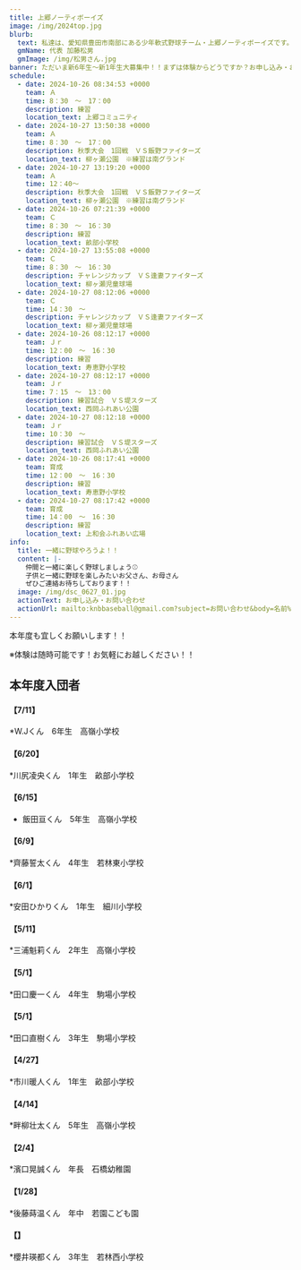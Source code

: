 ```yaml
---
title: 上郷ノーティボーイズ
image: /img/2024top.jpg
blurb:
  text: 私達は、愛知県豊田市南部にある少年軟式野球チーム・上郷ノーティボーイズです。野球を愛する少年・少女達の夢を育み、軟式野球を正しく指導し、体力向上と礼儀を養成します。また、親友同士の友情と交歓の場を与え、規則正しい明朗な少年・少女を育成することを目的としています。
  gmName: 代表 加藤松男
  gmImage: /img/松男さん.jpg
banner: ただいま新6年生～新1年生大募集中！！まずは体験からどうですか？お申し込み・お問い合わせはお気軽にどうぞ！！
schedule:
  - date: 2024-10-26 08:34:53 +0000
    team: Ａ
    time: 8：30　～　17：00
    description: 練習
    location_text: 上郷コミュニティ
  - date: 2024-10-27 13:50:38 +0000
    team: Ａ
    time: 8：30　～　17：00
    description: 秋季大会　1回戦　ＶＳ飯野ファイターズ
    location_text: 柳ヶ瀬公園　※練習は南グランド
  - date: 2024-10-27 13:19:20 +0000
    team: Ａ
    time: 12：40～　
    description: 秋季大会　1回戦　ＶＳ飯野ファイターズ
    location_text: 柳ヶ瀬公園　※練習は南グランド
  - date: 2024-10-26 07:21:39 +0000
    team: Ｃ
    time: 8：30　～　16：30
    description: 練習
    location_text: 畝部小学校
  - date: 2024-10-27 13:55:08 +0000
    team: Ｃ
    time: 8：30　～　16：30　
    description: チャレンジカップ　ＶＳ逢妻ファイターズ
    location_text: 柳ヶ瀬児童球場
  - date: 2024-10-27 08:12:06 +0000
    team: Ｃ
    time: 14：30　～　
    description: チャレンジカップ　ＶＳ逢妻ファイターズ
    location_text: 柳ヶ瀬児童球場
  - date: 2024-10-26 08:12:17 +0000
    team: Ｊｒ
    time: 12：00　～　16：30
    description: 練習
    location_text: 寿恵野小学校
  - date: 2024-10-27 08:12:17 +0000
    team: Ｊｒ
    time: 7：15　～　13：00
    description: 練習試合　ＶＳ堤スターズ
    location_text: 西岡ふれあい公園
  - date: 2024-10-27 08:12:18 +0000
    team: Ｊｒ
    time: 10：30　～
    description: 練習試合　ＶＳ堤スターズ
    location_text: 西岡ふれあい公園
  - date: 2024-10-26 08:17:41 +0000
    team: 育成
    time: 12：00　～　16：30
    description: 練習
    location_text: 寿恵野小学校
  - date: 2024-10-27 08:17:42 +0000
    team: 育成
    time: 14：00　～　16：30
    description: 練習
    location_text: 上和会ふれあい広場
info:
  title: 一緒に野球やろうよ！！
  content: |-
    仲間と一緒に楽しく野球しましょう⚾
    子供と一緒に野球を楽しみたいお父さん、お母さん
    ぜひご連絡お待ちしております！！
  image: /img/dsc_0627_01.jpg
  actionText: お申し込み・お問い合わせ
  actionUrl: mailto:knbbaseball@gmail.com?subject=お問い合わせ&body=名前%20%3A%0D%0Aふりがな%20%3A%0D%0A電話%20%3A%0D%0A学校名%20%3A%0D%0A学年%20%3A%0D%0Aお問い合せ内容%20%3A（例、体験・見学・入団希望）
---
```

本年度も宜しくお願いします！！


※体験は随時可能です！お気軽にお越しください！！

## 本年度入団者

#### 【7/11】

*W.Jくん　6年生　高嶺小学校

#### 【6/20】

*川尻凌央くん　1年生　畝部小学校

#### 【6/15】

* 飯田亘くん　5年生　高嶺小学校

#### 【6/9】

*齊藤誓太くん　4年生　若林東小学校

#### 【6/1】

*安田ひかりくん　1年生　細川小学校

#### 【5/11】

*三浦魁莉くん　2年生　高嶺小学校

#### 【5/1】

*田口慶一くん　4年生　駒場小学校

#### 【5/1】

*田口直樹くん　3年生　駒場小学校

#### 【4/27】

*市川暖人くん　1年生　畝部小学校

#### 【4/14】

*畔柳壮太くん　5年生　高嶺小学校

#### 【2/4】

*濱口晃誠くん　年長　石橋幼稚園

#### 【1/28】

*後藤蒔温くん　年中　若園こども園

#### 【】

*櫻井瑛都くん　3年生　若林西小学校



